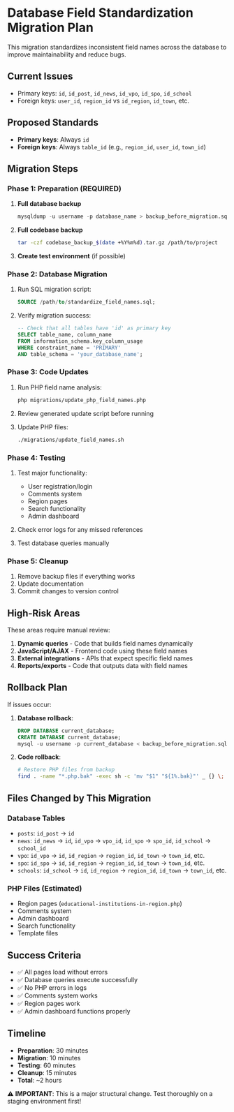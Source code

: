 # Database Field Standardization Migration Plan

This migration standardizes inconsistent field names across the database to improve maintainability and reduce bugs.

## Current Issues
- Primary keys: `id`, `id_post`, `id_news`, `id_vpo`, `id_spo`, `id_school`
- Foreign keys: `user_id`, `region_id` vs `id_region`, `id_town`, etc.

## Proposed Standards
- **Primary keys**: Always `id`
- **Foreign keys**: Always `table_id` (e.g., `region_id`, `user_id`, `town_id`)

## Migration Steps

### Phase 1: Preparation (REQUIRED)
1. **Full database backup**
   ```sql
   mysqldump -u username -p database_name > backup_before_migration.sql
   ```

2. **Full codebase backup**
   ```bash
   tar -czf codebase_backup_$(date +%Y%m%d).tar.gz /path/to/project
   ```

3. **Create test environment** (if possible)

### Phase 2: Database Migration
1. Run SQL migration script:
   ```sql
   SOURCE /path/to/standardize_field_names.sql;
   ```

2. Verify migration success:
   ```sql
   -- Check that all tables have 'id' as primary key
   SELECT table_name, column_name 
   FROM information_schema.key_column_usage 
   WHERE constraint_name = 'PRIMARY' 
   AND table_schema = 'your_database_name';
   ```

### Phase 3: Code Updates
1. Run PHP field name analysis:
   ```bash
   php migrations/update_php_field_names.php
   ```

2. Review generated update script before running

3. Update PHP files:
   ```bash
   ./migrations/update_field_names.sh
   ```

### Phase 4: Testing
1. Test major functionality:
   - User registration/login
   - Comments system
   - Region pages
   - Search functionality
   - Admin dashboard

2. Check error logs for any missed references

3. Test database queries manually

### Phase 5: Cleanup
1. Remove backup files if everything works
2. Update documentation
3. Commit changes to version control

## High-Risk Areas
These areas require manual review:

1. **Dynamic queries** - Code that builds field names dynamically
2. **JavaScript/AJAX** - Frontend code using these field names
3. **External integrations** - APIs that expect specific field names
4. **Reports/exports** - Code that outputs data with field names

## Rollback Plan
If issues occur:

1. **Database rollback**:
   ```sql
   DROP DATABASE current_database;
   CREATE DATABASE current_database;
   mysql -u username -p current_database < backup_before_migration.sql
   ```

2. **Code rollback**:
   ```bash
   # Restore PHP files from backup
   find . -name "*.php.bak" -exec sh -c 'mv "$1" "${1%.bak}"' _ {} \;
   ```

## Files Changed by This Migration

### Database Tables
- `posts`: `id_post` → `id`
- `news`: `id_news` → `id`, `id_vpo` → `vpo_id`, `id_spo` → `spo_id`, `id_school` → `school_id`
- `vpo`: `id_vpo` → `id`, `id_region` → `region_id`, `id_town` → `town_id`, etc.
- `spo`: `id_spo` → `id`, `id_region` → `region_id`, `id_town` → `town_id`, etc.
- `schools`: `id_school` → `id`, `id_region` → `region_id`, `id_town` → `town_id`, etc.

### PHP Files (Estimated)
- Region pages (`educational-institutions-in-region.php`)
- Comments system
- Admin dashboard
- Search functionality
- Template files

## Success Criteria
- ✅ All pages load without errors
- ✅ Database queries execute successfully
- ✅ No PHP errors in logs
- ✅ Comments system works
- ✅ Region pages work
- ✅ Admin dashboard functions properly

## Timeline
- **Preparation**: 30 minutes
- **Migration**: 10 minutes
- **Testing**: 60 minutes
- **Cleanup**: 15 minutes
- **Total**: ~2 hours

⚠️ **IMPORTANT**: This is a major structural change. Test thoroughly on a staging environment first!